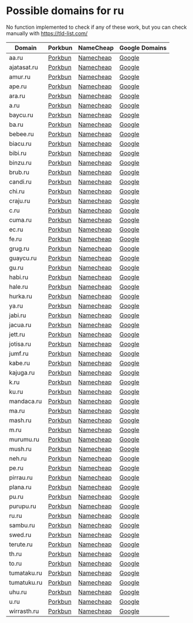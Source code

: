 # Possible domains for ru

No function implemented to check if any of these work, but you can check manually with https://tld-list.com/

| Domain | Porkbun | NameCheap | Google Domains |
|---|---|---|---|
| aa.ru | [Porkbun](https://porkbun.com/checkout/search?prb=e814663da1&tlds=&idnLanguage=&search=search&q=aa.ru) | [Namecheap](https://www.namecheap.com/domains/registration/results/?domain=aa.ru) | [Google](https://domains.google.com/registrar/search?searchTerm=aa.ru) |
| ajatasat.ru | [Porkbun](https://porkbun.com/checkout/search?prb=e814663da1&tlds=&idnLanguage=&search=search&q=ajatasat.ru) | [Namecheap](https://www.namecheap.com/domains/registration/results/?domain=ajatasat.ru) | [Google](https://domains.google.com/registrar/search?searchTerm=ajatasat.ru) |
| amur.ru | [Porkbun](https://porkbun.com/checkout/search?prb=e814663da1&tlds=&idnLanguage=&search=search&q=amur.ru) | [Namecheap](https://www.namecheap.com/domains/registration/results/?domain=amur.ru) | [Google](https://domains.google.com/registrar/search?searchTerm=amur.ru) |
| ape.ru | [Porkbun](https://porkbun.com/checkout/search?prb=e814663da1&tlds=&idnLanguage=&search=search&q=ape.ru) | [Namecheap](https://www.namecheap.com/domains/registration/results/?domain=ape.ru) | [Google](https://domains.google.com/registrar/search?searchTerm=ape.ru) |
| ara.ru | [Porkbun](https://porkbun.com/checkout/search?prb=e814663da1&tlds=&idnLanguage=&search=search&q=ara.ru) | [Namecheap](https://www.namecheap.com/domains/registration/results/?domain=ara.ru) | [Google](https://domains.google.com/registrar/search?searchTerm=ara.ru) |
| a.ru | [Porkbun](https://porkbun.com/checkout/search?prb=e814663da1&tlds=&idnLanguage=&search=search&q=a.ru) | [Namecheap](https://www.namecheap.com/domains/registration/results/?domain=a.ru) | [Google](https://domains.google.com/registrar/search?searchTerm=a.ru) |
| baycu.ru | [Porkbun](https://porkbun.com/checkout/search?prb=e814663da1&tlds=&idnLanguage=&search=search&q=baycu.ru) | [Namecheap](https://www.namecheap.com/domains/registration/results/?domain=baycu.ru) | [Google](https://domains.google.com/registrar/search?searchTerm=baycu.ru) |
| ba.ru | [Porkbun](https://porkbun.com/checkout/search?prb=e814663da1&tlds=&idnLanguage=&search=search&q=ba.ru) | [Namecheap](https://www.namecheap.com/domains/registration/results/?domain=ba.ru) | [Google](https://domains.google.com/registrar/search?searchTerm=ba.ru) |
| bebee.ru | [Porkbun](https://porkbun.com/checkout/search?prb=e814663da1&tlds=&idnLanguage=&search=search&q=bebee.ru) | [Namecheap](https://www.namecheap.com/domains/registration/results/?domain=bebee.ru) | [Google](https://domains.google.com/registrar/search?searchTerm=bebee.ru) |
| biacu.ru | [Porkbun](https://porkbun.com/checkout/search?prb=e814663da1&tlds=&idnLanguage=&search=search&q=biacu.ru) | [Namecheap](https://www.namecheap.com/domains/registration/results/?domain=biacu.ru) | [Google](https://domains.google.com/registrar/search?searchTerm=biacu.ru) |
| bibi.ru | [Porkbun](https://porkbun.com/checkout/search?prb=e814663da1&tlds=&idnLanguage=&search=search&q=bibi.ru) | [Namecheap](https://www.namecheap.com/domains/registration/results/?domain=bibi.ru) | [Google](https://domains.google.com/registrar/search?searchTerm=bibi.ru) |
| binzu.ru | [Porkbun](https://porkbun.com/checkout/search?prb=e814663da1&tlds=&idnLanguage=&search=search&q=binzu.ru) | [Namecheap](https://www.namecheap.com/domains/registration/results/?domain=binzu.ru) | [Google](https://domains.google.com/registrar/search?searchTerm=binzu.ru) |
| brub.ru | [Porkbun](https://porkbun.com/checkout/search?prb=e814663da1&tlds=&idnLanguage=&search=search&q=brub.ru) | [Namecheap](https://www.namecheap.com/domains/registration/results/?domain=brub.ru) | [Google](https://domains.google.com/registrar/search?searchTerm=brub.ru) |
| candi.ru | [Porkbun](https://porkbun.com/checkout/search?prb=e814663da1&tlds=&idnLanguage=&search=search&q=candi.ru) | [Namecheap](https://www.namecheap.com/domains/registration/results/?domain=candi.ru) | [Google](https://domains.google.com/registrar/search?searchTerm=candi.ru) |
| chi.ru | [Porkbun](https://porkbun.com/checkout/search?prb=e814663da1&tlds=&idnLanguage=&search=search&q=chi.ru) | [Namecheap](https://www.namecheap.com/domains/registration/results/?domain=chi.ru) | [Google](https://domains.google.com/registrar/search?searchTerm=chi.ru) |
| craju.ru | [Porkbun](https://porkbun.com/checkout/search?prb=e814663da1&tlds=&idnLanguage=&search=search&q=craju.ru) | [Namecheap](https://www.namecheap.com/domains/registration/results/?domain=craju.ru) | [Google](https://domains.google.com/registrar/search?searchTerm=craju.ru) |
| c.ru | [Porkbun](https://porkbun.com/checkout/search?prb=e814663da1&tlds=&idnLanguage=&search=search&q=c.ru) | [Namecheap](https://www.namecheap.com/domains/registration/results/?domain=c.ru) | [Google](https://domains.google.com/registrar/search?searchTerm=c.ru) |
| cuma.ru | [Porkbun](https://porkbun.com/checkout/search?prb=e814663da1&tlds=&idnLanguage=&search=search&q=cuma.ru) | [Namecheap](https://www.namecheap.com/domains/registration/results/?domain=cuma.ru) | [Google](https://domains.google.com/registrar/search?searchTerm=cuma.ru) |
| ec.ru | [Porkbun](https://porkbun.com/checkout/search?prb=e814663da1&tlds=&idnLanguage=&search=search&q=ec.ru) | [Namecheap](https://www.namecheap.com/domains/registration/results/?domain=ec.ru) | [Google](https://domains.google.com/registrar/search?searchTerm=ec.ru) |
| fe.ru | [Porkbun](https://porkbun.com/checkout/search?prb=e814663da1&tlds=&idnLanguage=&search=search&q=fe.ru) | [Namecheap](https://www.namecheap.com/domains/registration/results/?domain=fe.ru) | [Google](https://domains.google.com/registrar/search?searchTerm=fe.ru) |
| grug.ru | [Porkbun](https://porkbun.com/checkout/search?prb=e814663da1&tlds=&idnLanguage=&search=search&q=grug.ru) | [Namecheap](https://www.namecheap.com/domains/registration/results/?domain=grug.ru) | [Google](https://domains.google.com/registrar/search?searchTerm=grug.ru) |
| guaycu.ru | [Porkbun](https://porkbun.com/checkout/search?prb=e814663da1&tlds=&idnLanguage=&search=search&q=guaycu.ru) | [Namecheap](https://www.namecheap.com/domains/registration/results/?domain=guaycu.ru) | [Google](https://domains.google.com/registrar/search?searchTerm=guaycu.ru) |
| gu.ru | [Porkbun](https://porkbun.com/checkout/search?prb=e814663da1&tlds=&idnLanguage=&search=search&q=gu.ru) | [Namecheap](https://www.namecheap.com/domains/registration/results/?domain=gu.ru) | [Google](https://domains.google.com/registrar/search?searchTerm=gu.ru) |
| habi.ru | [Porkbun](https://porkbun.com/checkout/search?prb=e814663da1&tlds=&idnLanguage=&search=search&q=habi.ru) | [Namecheap](https://www.namecheap.com/domains/registration/results/?domain=habi.ru) | [Google](https://domains.google.com/registrar/search?searchTerm=habi.ru) |
| hale.ru | [Porkbun](https://porkbun.com/checkout/search?prb=e814663da1&tlds=&idnLanguage=&search=search&q=hale.ru) | [Namecheap](https://www.namecheap.com/domains/registration/results/?domain=hale.ru) | [Google](https://domains.google.com/registrar/search?searchTerm=hale.ru) |
| hurka.ru | [Porkbun](https://porkbun.com/checkout/search?prb=e814663da1&tlds=&idnLanguage=&search=search&q=hurka.ru) | [Namecheap](https://www.namecheap.com/domains/registration/results/?domain=hurka.ru) | [Google](https://domains.google.com/registrar/search?searchTerm=hurka.ru) |
| ya.ru | [Porkbun](https://porkbun.com/checkout/search?prb=e814663da1&tlds=&idnLanguage=&search=search&q=ya.ru) | [Namecheap](https://www.namecheap.com/domains/registration/results/?domain=ya.ru) | [Google](https://domains.google.com/registrar/search?searchTerm=ya.ru) |
| jabi.ru | [Porkbun](https://porkbun.com/checkout/search?prb=e814663da1&tlds=&idnLanguage=&search=search&q=jabi.ru) | [Namecheap](https://www.namecheap.com/domains/registration/results/?domain=jabi.ru) | [Google](https://domains.google.com/registrar/search?searchTerm=jabi.ru) |
| jacua.ru | [Porkbun](https://porkbun.com/checkout/search?prb=e814663da1&tlds=&idnLanguage=&search=search&q=jacua.ru) | [Namecheap](https://www.namecheap.com/domains/registration/results/?domain=jacua.ru) | [Google](https://domains.google.com/registrar/search?searchTerm=jacua.ru) |
| jett.ru | [Porkbun](https://porkbun.com/checkout/search?prb=e814663da1&tlds=&idnLanguage=&search=search&q=jett.ru) | [Namecheap](https://www.namecheap.com/domains/registration/results/?domain=jett.ru) | [Google](https://domains.google.com/registrar/search?searchTerm=jett.ru) |
| jotisa.ru | [Porkbun](https://porkbun.com/checkout/search?prb=e814663da1&tlds=&idnLanguage=&search=search&q=jotisa.ru) | [Namecheap](https://www.namecheap.com/domains/registration/results/?domain=jotisa.ru) | [Google](https://domains.google.com/registrar/search?searchTerm=jotisa.ru) |
| jumf.ru | [Porkbun](https://porkbun.com/checkout/search?prb=e814663da1&tlds=&idnLanguage=&search=search&q=jumf.ru) | [Namecheap](https://www.namecheap.com/domains/registration/results/?domain=jumf.ru) | [Google](https://domains.google.com/registrar/search?searchTerm=jumf.ru) |
| kabe.ru | [Porkbun](https://porkbun.com/checkout/search?prb=e814663da1&tlds=&idnLanguage=&search=search&q=kabe.ru) | [Namecheap](https://www.namecheap.com/domains/registration/results/?domain=kabe.ru) | [Google](https://domains.google.com/registrar/search?searchTerm=kabe.ru) |
| kajuga.ru | [Porkbun](https://porkbun.com/checkout/search?prb=e814663da1&tlds=&idnLanguage=&search=search&q=kajuga.ru) | [Namecheap](https://www.namecheap.com/domains/registration/results/?domain=kajuga.ru) | [Google](https://domains.google.com/registrar/search?searchTerm=kajuga.ru) |
| k.ru | [Porkbun](https://porkbun.com/checkout/search?prb=e814663da1&tlds=&idnLanguage=&search=search&q=k.ru) | [Namecheap](https://www.namecheap.com/domains/registration/results/?domain=k.ru) | [Google](https://domains.google.com/registrar/search?searchTerm=k.ru) |
| ku.ru | [Porkbun](https://porkbun.com/checkout/search?prb=e814663da1&tlds=&idnLanguage=&search=search&q=ku.ru) | [Namecheap](https://www.namecheap.com/domains/registration/results/?domain=ku.ru) | [Google](https://domains.google.com/registrar/search?searchTerm=ku.ru) |
| mandaca.ru | [Porkbun](https://porkbun.com/checkout/search?prb=e814663da1&tlds=&idnLanguage=&search=search&q=mandaca.ru) | [Namecheap](https://www.namecheap.com/domains/registration/results/?domain=mandaca.ru) | [Google](https://domains.google.com/registrar/search?searchTerm=mandaca.ru) |
| ma.ru | [Porkbun](https://porkbun.com/checkout/search?prb=e814663da1&tlds=&idnLanguage=&search=search&q=ma.ru) | [Namecheap](https://www.namecheap.com/domains/registration/results/?domain=ma.ru) | [Google](https://domains.google.com/registrar/search?searchTerm=ma.ru) |
| mash.ru | [Porkbun](https://porkbun.com/checkout/search?prb=e814663da1&tlds=&idnLanguage=&search=search&q=mash.ru) | [Namecheap](https://www.namecheap.com/domains/registration/results/?domain=mash.ru) | [Google](https://domains.google.com/registrar/search?searchTerm=mash.ru) |
| m.ru | [Porkbun](https://porkbun.com/checkout/search?prb=e814663da1&tlds=&idnLanguage=&search=search&q=m.ru) | [Namecheap](https://www.namecheap.com/domains/registration/results/?domain=m.ru) | [Google](https://domains.google.com/registrar/search?searchTerm=m.ru) |
| murumu.ru | [Porkbun](https://porkbun.com/checkout/search?prb=e814663da1&tlds=&idnLanguage=&search=search&q=murumu.ru) | [Namecheap](https://www.namecheap.com/domains/registration/results/?domain=murumu.ru) | [Google](https://domains.google.com/registrar/search?searchTerm=murumu.ru) |
| mush.ru | [Porkbun](https://porkbun.com/checkout/search?prb=e814663da1&tlds=&idnLanguage=&search=search&q=mush.ru) | [Namecheap](https://www.namecheap.com/domains/registration/results/?domain=mush.ru) | [Google](https://domains.google.com/registrar/search?searchTerm=mush.ru) |
| neh.ru | [Porkbun](https://porkbun.com/checkout/search?prb=e814663da1&tlds=&idnLanguage=&search=search&q=neh.ru) | [Namecheap](https://www.namecheap.com/domains/registration/results/?domain=neh.ru) | [Google](https://domains.google.com/registrar/search?searchTerm=neh.ru) |
| pe.ru | [Porkbun](https://porkbun.com/checkout/search?prb=e814663da1&tlds=&idnLanguage=&search=search&q=pe.ru) | [Namecheap](https://www.namecheap.com/domains/registration/results/?domain=pe.ru) | [Google](https://domains.google.com/registrar/search?searchTerm=pe.ru) |
| pirrau.ru | [Porkbun](https://porkbun.com/checkout/search?prb=e814663da1&tlds=&idnLanguage=&search=search&q=pirrau.ru) | [Namecheap](https://www.namecheap.com/domains/registration/results/?domain=pirrau.ru) | [Google](https://domains.google.com/registrar/search?searchTerm=pirrau.ru) |
| plana.ru | [Porkbun](https://porkbun.com/checkout/search?prb=e814663da1&tlds=&idnLanguage=&search=search&q=plana.ru) | [Namecheap](https://www.namecheap.com/domains/registration/results/?domain=plana.ru) | [Google](https://domains.google.com/registrar/search?searchTerm=plana.ru) |
| pu.ru | [Porkbun](https://porkbun.com/checkout/search?prb=e814663da1&tlds=&idnLanguage=&search=search&q=pu.ru) | [Namecheap](https://www.namecheap.com/domains/registration/results/?domain=pu.ru) | [Google](https://domains.google.com/registrar/search?searchTerm=pu.ru) |
| purupu.ru | [Porkbun](https://porkbun.com/checkout/search?prb=e814663da1&tlds=&idnLanguage=&search=search&q=purupu.ru) | [Namecheap](https://www.namecheap.com/domains/registration/results/?domain=purupu.ru) | [Google](https://domains.google.com/registrar/search?searchTerm=purupu.ru) |
| ru.ru | [Porkbun](https://porkbun.com/checkout/search?prb=e814663da1&tlds=&idnLanguage=&search=search&q=ru.ru) | [Namecheap](https://www.namecheap.com/domains/registration/results/?domain=ru.ru) | [Google](https://domains.google.com/registrar/search?searchTerm=ru.ru) |
| sambu.ru | [Porkbun](https://porkbun.com/checkout/search?prb=e814663da1&tlds=&idnLanguage=&search=search&q=sambu.ru) | [Namecheap](https://www.namecheap.com/domains/registration/results/?domain=sambu.ru) | [Google](https://domains.google.com/registrar/search?searchTerm=sambu.ru) |
| swed.ru | [Porkbun](https://porkbun.com/checkout/search?prb=e814663da1&tlds=&idnLanguage=&search=search&q=swed.ru) | [Namecheap](https://www.namecheap.com/domains/registration/results/?domain=swed.ru) | [Google](https://domains.google.com/registrar/search?searchTerm=swed.ru) |
| terute.ru | [Porkbun](https://porkbun.com/checkout/search?prb=e814663da1&tlds=&idnLanguage=&search=search&q=terute.ru) | [Namecheap](https://www.namecheap.com/domains/registration/results/?domain=terute.ru) | [Google](https://domains.google.com/registrar/search?searchTerm=terute.ru) |
| th.ru | [Porkbun](https://porkbun.com/checkout/search?prb=e814663da1&tlds=&idnLanguage=&search=search&q=th.ru) | [Namecheap](https://www.namecheap.com/domains/registration/results/?domain=th.ru) | [Google](https://domains.google.com/registrar/search?searchTerm=th.ru) |
| to.ru | [Porkbun](https://porkbun.com/checkout/search?prb=e814663da1&tlds=&idnLanguage=&search=search&q=to.ru) | [Namecheap](https://www.namecheap.com/domains/registration/results/?domain=to.ru) | [Google](https://domains.google.com/registrar/search?searchTerm=to.ru) |
| tumataku.ru | [Porkbun](https://porkbun.com/checkout/search?prb=e814663da1&tlds=&idnLanguage=&search=search&q=tumataku.ru) | [Namecheap](https://www.namecheap.com/domains/registration/results/?domain=tumataku.ru) | [Google](https://domains.google.com/registrar/search?searchTerm=tumataku.ru) |
| tumatuku.ru | [Porkbun](https://porkbun.com/checkout/search?prb=e814663da1&tlds=&idnLanguage=&search=search&q=tumatuku.ru) | [Namecheap](https://www.namecheap.com/domains/registration/results/?domain=tumatuku.ru) | [Google](https://domains.google.com/registrar/search?searchTerm=tumatuku.ru) |
| uhu.ru | [Porkbun](https://porkbun.com/checkout/search?prb=e814663da1&tlds=&idnLanguage=&search=search&q=uhu.ru) | [Namecheap](https://www.namecheap.com/domains/registration/results/?domain=uhu.ru) | [Google](https://domains.google.com/registrar/search?searchTerm=uhu.ru) |
| u.ru | [Porkbun](https://porkbun.com/checkout/search?prb=e814663da1&tlds=&idnLanguage=&search=search&q=u.ru) | [Namecheap](https://www.namecheap.com/domains/registration/results/?domain=u.ru) | [Google](https://domains.google.com/registrar/search?searchTerm=u.ru) |
| wirrasth.ru | [Porkbun](https://porkbun.com/checkout/search?prb=e814663da1&tlds=&idnLanguage=&search=search&q=wirrasth.ru) | [Namecheap](https://www.namecheap.com/domains/registration/results/?domain=wirrasth.ru) | [Google](https://domains.google.com/registrar/search?searchTerm=wirrasth.ru) |
